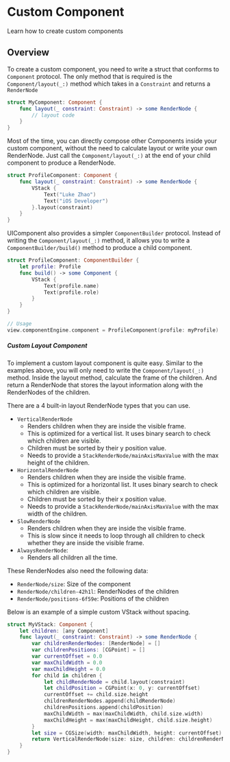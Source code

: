 # Custom Component

Learn how to create custom components

## Overview

To create a custom component, you need to write a struct that conforms to ``Component`` protocol.
The only method that is required is the ``Component/layout(_:)`` method which takes in a ``Constraint`` and returns a ``RenderNode``

```swift
struct MyComponent: Component {
    func layout(_ constraint: Constraint) -> some RenderNode {
        // layout code
    }
}
```

Most of the time, you can directly compose other Components inside your custom component, without the need to calculate layout or write your own RenderNode. Just call the ``Component/layout(_:)`` at the end of your child component to produce a RenderNode.

```swift
struct ProfileComponent: Component {
    func layout(_ constraint: Constraint) -> some RenderNode {
        VStack {
            Text("Luke Zhao")
            Text("iOS Developer")
        }.layout(constraint)
    }
}
```

UIComponent also provides a simpler ``ComponentBuilder`` protocol. Instead of writing the ``Component/layout(_:)`` method, it allows you to write a ``ComponentBuilder/build()`` method to produce a child component.

```swift
struct ProfileComponent: ComponentBuilder {
    let profile: Profile
    func build() -> some Component {
        VStack {
            Text(profile.name)
            Text(profile.role)
        }
    }
}

// Usage
view.componentEngine.component = ProfileComponent(profile: myProfile)
```

##### Custom Layout Component

To implement a custom layout component is quite easy. Similar to the examples above, you will only need to write the ``Component/layout(_:)`` method. Inside the layout method, calculate the frame of the children. And return a RenderNode that stores the layout information along with the RenderNodes of the children.


There are a 4 built-in layout RenderNode types that you can use.
- ``VerticalRenderNode``
    * Renders children when they are inside the visible frame. 
    * This is optimized for a vertical list. It uses binary search to check which children are visible.
    * Children must be sorted by their y position value.
    * Needs to provide a ``StackRenderNode/mainAxisMaxValue`` with the max height of the children.
- ``HorizontalRenderNode``
    * Renders children when they are inside the visible frame. 
    * This is optimized for a horizontal list. It uses binary search to check which children are visible.
    * Children must be sorted by their x position value.
    * Needs to provide a ``StackRenderNode/mainAxisMaxValue`` with the max width of the children.
- ``SlowRenderNode``
    * Renders children when they are inside the visible frame. 
    * This is slow since it needs to loop through all children to check whether they are inside the visible frame.
- ``AlwaysRenderNode``: 
    * Renders all children all the time.

These RenderNodes also need the following data:
* ``RenderNode/size``: Size of the component
* ``RenderNode/children-42h1l``: RenderNodes of the children
* ``RenderNode/positions-6f59e``: Positions of the children

Below is an example of a simple custom VStack without spacing.
```swift
struct MyVStack: Component {
    let children: [any Component]
    func layout(_ constraint: Constraint) -> some RenderNode {
        var childrenRenderNodes: [RenderNode] = []
        var childrenPositions: [CGPoint] = []
        var currentOffset = 0.0
        var maxChildWidth = 0.0
        var maxChildHeight = 0.0
        for child in children {
            let childRenderNode = child.layout(constraint)
            let childPosition = CGPoint(x: 0, y: currentOffset)
            currentOffset += child.size.height
            childrenRenderNodes.append(childRenderNode)
            childrenPositions.append(childPosition)
            maxChildWidth = max(maxChildWidth, child.size.width)
            maxChildHeight = max(maxChildHeight, child.size.height)
        }
        let size = CGSize(width: maxChildWidth, height: currentOffset)
        return VerticalRenderNode(size: size, children: childrenRenderNodes, positions: childrenPositions, mainAxisMaxValue: maxChildHeight)
    }
}
```
